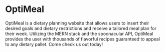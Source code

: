 # OptiMeal

OptiMeal is a dietary planning website that allows users to insert their desired goals and dietary restrictions and receive a tailored meal plan for their week. Utilizing the MERN stack and the spoonacular API, OptiMeal provides the user with thousands of flavorful recipes guaranteed to appeal to any dietary pallet. Come check us out today!